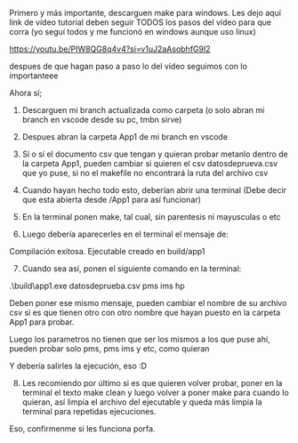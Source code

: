
Primero y más importante, descarguen make para windows. Les dejo aquí link de vídeo tutorial
deben seguir TODOS los pasos del vídeo para que corra (yo seguí todos y me funcionó en windows aunque uso linux)

https://youtu.be/PIW8QG8q4v4?si=v1uJ2aAsobhfG9I2

despues de que hagan paso a paso lo del vídeo seguimos con lo importanteee


Ahora sí; 

1. Descarguen mi branch actualizada como carpeta (o solo abran mi branch en vscode desde su pc, tmbn sirve)
2. Despues abran la carpeta App1 de mi branch en vscode
3. Sí o sí el documento csv que tengan y quieran probar metanlo dentro de la carpeta App1, pueden cambiar si quieren
el csv datosdeprueva.csv que yo puse, si no el makefile no encontrará la ruta del archivo csv


4. Cuando hayan hecho todo esto, deberían abrir una terminal (Debe decir que esta abierta desde /App1 para así funcionar)
5. En la terminal ponen make, tal cual, sin parentesis ni mayusculas o etc
6. Luego debería aparecerles en el terminal el mensaje de:

 Compilación exitosa. Ejecutable creado en build/app1

7. Cuando sea así, ponen el siguiente comando en la terminal: 

.\build\app1.exe datosdeprueba.csv pms ims hp

Deben poner ese mismo mensaje, pueden cambiar el nombre de su archivo csv si es que tienen otro con otro nombre que hayan puesto en la carpeta App1 para probar.

Luego los parametros no tienen que ser los mismos a los que puse ahí, pueden probar solo pms, pms ims y etc, como quieran

Y debería salirles la ejecución, eso :D

8. Les recomiendo por último si es que quieren volver  probar, poner en la terminal el texto make clean
y luego volver a poner make para cuando lo quieran, así limpia el archivo del ejecutable y queda más limpia la terminal para repetidas ejecuciones.

Eso, confirmenme si les funciona porfa.